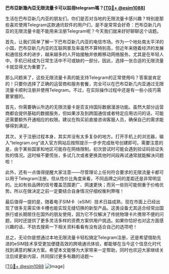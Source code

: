 **巴布亞新幾內亞无限流量卡可以註冊telegram嗎？[[TG💪+ @esim1088](https://t.me/s/esim1088)]**

生活在巴布亞新几内亚的朋友们，你们是否对当地的无限流量卡感兴趣？特别是那些喜欢使用Telegram这款通讯软件的用户们，是不是常常会好奇：巴布亞新几内亚的无限流量卡能不能用来注册Telegram呢？今天我们就来好好聊聊这个话题。

首先，让我们简单了解一下巴布亞新几内亚的电信市场。作为一个地处南太平洋的小国，巴布亞新几内亚的互联网普及率虽然不算特别高，但近年来随着经济的发展和通信技术的进步，越来越多的人开始接触并依赖移动网络服务。尤其是在年轻人中，手机已经成为日常生活中不可或缺的一部分。因此，选择一张合适的无限流量卡就显得尤为重要了。

那么问题来了，这些无限流量卡真的能支持Telegram的正常使用吗？答案是肯定的！只要你选择了正确的运营商和服务套餐，完全可以在巴布亞新几内亚通过无限流量卡顺利注册并使用Telegram。不过，在实际操作过程中还是有一些小技巧需要掌握的。

首先，你需要确认所选的无限流量卡是否支持国际数据漫游功能。虽然大部分运营商都会提供基础的数据服务，但如果涉及到跨国通信或者特定应用访问的话，可能还需要额外开通相应的权限。建议在购买前直接咨询客服人员，确保自己的需求能够得到满足。

其次，关于注册过程本身，其实并没有太多复杂的地方。打开手机上的浏览器，输入“telegram.org”进入官方网站后按照提示一步步完成账号创建即可。需要注意的是，由于某些国家和地区可能存在网络限制，初次尝试时可能会遇到验证码验证失败的情况。这时候不要慌张，多试几次或者更换其他时间段再试通常就能解决问题啦！

此外，还有一点值得提醒大家注意——尽管理论上任何符合要求的无限流量卡都可以用于Telegram注册，但从性价比角度来看，不同品牌之间的差距还是非常明显的。比如有些品牌的信号覆盖范围更广、网速更快；而另一些则可能侧重于价格优势。所以在做决定之前一定要结合自身情况仔细权衡利弊哦！

最后值得一提的是，随着电子SIM卡（eSIM）技术日益成熟，现在市面上已经出现了很多无需实体卡槽也能实现无缝切换的新型产品。这类设备尤其适合经常出国旅行或长期居住在国外的朋友使用，因为它不仅解决了传统物理卡片携带不便的问题，同时还提供了更多灵活多样的资费方案供用户挑选。如果你恰好也对这方面感兴趣的话，不妨去搜索一下相关资料看看有没有适合自己的选项吧！

总之，无论你是想通过本地无限流量卡轻松搞定Telegram注册，还是希望借助先进的eSIM技术享受更加便捷高效的跨境通讯体验，都能够在当今这个信息化时代找到满意的解决方案。希望本文能够为大家带来一定帮助，同时也欢迎大家继续关注后续更新内容，共同探讨更多有趣的话题～ 

[[TG💪+ @esim1088](https://t.me/s/esim1088) ![Image](https://i.postimg.cc/4NQfJmqS/Snipaste-2025-05-13-00-14-12.png)]